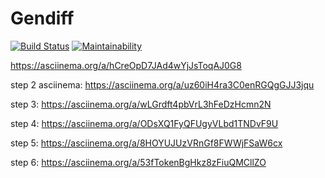 # Gendiff

[![Build Status](https://www.travis-ci.org/filkate/project-lvl2-s455.svg?branch=master)](https://www.travis-ci.org/filkate/project-lvl2-s455)
[![Maintainability](https://api.codeclimate.com/v1/badges/462fb552b0f5bea00911/maintainability)](https://codeclimate.com/github/filkate/project-lvl2-s455/maintainability)

https://asciinema.org/a/hCreOpD7JAd4wYjJsToqAJ0G8

step 2 asciinema:
https://asciinema.org/a/uz60iH4ra3C0enRGQgGJJ3jqu

step 3:
https://asciinema.org/a/wLGrdft4pbVrL3hFeDzHcmn2N

step 4:
https://asciinema.org/a/ODsXQ1FyQFUgyVLbd1TNDvF9U

step 5:
https://asciinema.org/a/8HOYUJUzVRnGf8FWWjFSaW6cx

step 6:
https://asciinema.org/a/53fTokenBgHkz8zFiuQMCllZO

